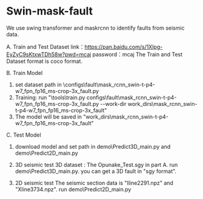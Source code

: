 # Swin-mask-fault


We use swing transformer and maskrcnn to identify faults from seismic data.


A. Train and Test Dataset
link：https://pan.baidu.com/s/1Xlpg-EyZyC9sKtxwTDh58w?pwd=mcaj 
password：mcaj
The Train and Test Dataset format is coco format.


B. Train Model
1. set dataset path in \configs\fault\mask_rcnn_swin-t-p4-w7_fpn_fp16_ms-crop-3x_fault.py
2. Training: run "\tools\train.py configs\fault\mask_rcnn_swin-t-p4-w7_fpn_fp16_ms-crop-3x_fault.py --work-dir work_dirs\mask_rcnn_swin-t-p4-w7_fpn_fp16_ms-crop-3x_fault"
3. The model will be saved in "work_dirs\mask_rcnn_swin-t-p4-w7_fpn_fp16_ms-crop-3x_fault"



C. Test Model

1. download model and set path in demo\Predict3D_main.py and demo\Predict2D_main.py

2. 3D seismic test
3D dataset : The Opunake_Test.sgy in part A.
run demo\Predict3D_main.py. you can get a 3D fault in "sgy format".

3. 2D seismic test
The  seismic section data is  "Iline2291.npz" and "Xline3734.npz".
run demo\Predict2D_main.py



